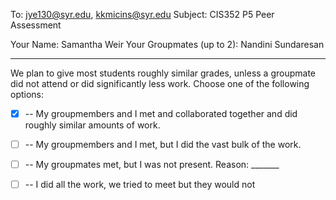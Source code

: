 To: jye130@syr.edu, kkmicins@syr.edu
Subject: CIS352 P5 Peer Assessment 

Your Name: Samantha Weir
Your Groupmates (up to 2): 
Nandini Sundaresan
________________

We plan to give most students roughly similar grades, unless a
groupmate did not attend or did significantly less work. Choose one of
the following options:

- [X] -- My groupmembers and I met and collaborated together and did
  roughly similar amounts of work.

- [ ] -- My groupmembers and I met, but I did the vast bulk of the
  work.

- [ ] -- My groupmates met, but I was not present. 
Reason: _______

- [ ] -- I did all the work, we tried to meet but they would not


